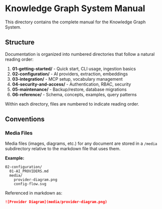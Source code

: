 # Knowledge Graph System Manual

This directory contains the complete manual for the Knowledge Graph System.

## Structure

Documentation is organized into numbered directories that follow a natural reading order:

1. **01-getting-started/** - Quick start, CLI usage, ingestion basics
2. **02-configuration/** - AI providers, extraction, embeddings
3. **03-integration/** - MCP setup, vocabulary management
4. **04-security-and-access/** - Authentication, RBAC, security
5. **05-maintenance/** - Backup/restore, database migrations
6. **06-reference/** - Schema, concepts, examples, query patterns

Within each directory, files are numbered to indicate reading order.

## Conventions

### Media Files

Media files (images, diagrams, etc.) for any document are stored in a `/media` subdirectory relative to the markdown file that uses them.

**Example:**
```
02-configuration/
  01-AI_PROVIDERS.md
  media/
    provider-diagram.png
    config-flow.svg
```

Referenced in markdown as:
```markdown
![Provider Diagram](media/provider-diagram.png)
```
